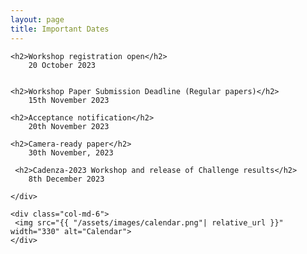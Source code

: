 ```yaml
---
layout: page
title: Important Dates
---
```


<div class="row">
 <div class="col-md-6">
  
    <h2>Workshop registration open</h2>
        20 October 2023

 
    <h2>Workshop Paper Submission Deadline (Regular papers)</h2>
        15th November 2023

    <h2>Acceptance notification</h2>
        20th November 2023

    <h2>Camera-ready paper</h2>
        30th November, 2023

     <h2>Cadenza-2023 Workshop and release of Challenge results</h2>
        8th December 2023

    </div>

    <div class="col-md-6">
     <img src="{{ "/assets/images/calendar.png"| relative_url }}" width="330" alt="Calendar">
    </div>

</div>
